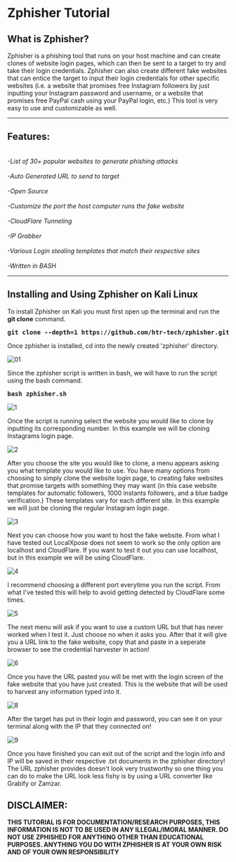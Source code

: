 # Zphisher Tutorial
<h2>What is Zphisher?</h2>
Zphisher is a phishing tool that runs on your host machine and can create clones of website login pages, which can then be sent to a target to try and take their login credentials. Zphisher can also create different fake websites that can entice the target to input their login credentials for other specific websites (i.e. a  website that promises free Instagram followers by just inputting your Instagram password and username, or a website that promises free PayPal cash using your PayPal login, etc.) This tool is very easy to use and customizable as well.
<hr>

<h2>Features:</h2>
<br><em>-List of 30+ popular websites to generate phishing attacks</em></br>
<br><em>-Auto Generated URL to send to target</em></br>
<br><em>-Open Source</em></br>
<br><em>-Customize the port the host computer runs the fake website</em></br>
<br><em>-CloudFlare Tunneling</em></br>
<br><em>-IP Grabber</em></br>
<br><em>-Various Login stealing templates that match their respective sites</em></br>
<br><em>-Written in BASH</em></br>
<hr>
<h2>Installing and Using Zphisher on Kali Linux</h2>
To install Zphisher on Kali you must first open up the terminal and run the <strong>git clone</strong> command.

<pre><strong>git clone --depth=1 https://github.com/htr-tech/zphisher.git</strong></pre>

Once zphisher is installed, cd into the newly created 'zphisher' directory.

![01](https://github.com/victorF29/ZphisherTutorial/assets/145622790/725ed56c-97df-4d8b-8edb-efd3926fe4b7)

Since the zphisher script is written in bash, we will have to run the script using the bash command.

<pre><strong>bash zphisher.sh</strong></pre>

![1](https://github.com/victorF29/ZphisherTutorial/assets/145622790/2ef894e4-041b-470c-9277-b663b8232c44)

Once the script is running select the website you would like to clone by inputting its corresponding number. In this example we will be cloning Instagrams login page.

![2](https://github.com/victorF29/ZphisherTutorial/assets/145622790/9926b080-8cd5-4cf0-8980-abde84038beb)

After you choose the site you would like to clone, a menu appears asking you what template you would like to use. You have many options from choosing to simply clone the website login page, to creating fake websites that promise targets with something they may want (in this case website templates for automatic followers, 1000 instants followers, and a blue badge verification.) These templates vary for each different site. In this example we will just be cloning the regular Instagram login page.

![3](https://github.com/victorF29/ZphisherTutorial/assets/145622790/b9f3bd95-fe04-4d26-93e0-23819e1c0fd3)

Next you can choose how you want to host the fake website. From what I have tested out LocalXpose does not seem to work so the only option are localhost and CloudFlare. If you want to test it out you can use localhost, but in this example we will be using CloudFlare. 

![4](https://github.com/victorF29/ZphisherTutorial/assets/145622790/1d974480-aaf4-4be8-a2c2-da5357eef4d1)

I recommend choosing a different port everytime you run the script. From what I've tested this will help to avoid getting detected by CloudFlare some times.

![5](https://github.com/victorF29/ZphisherTutorial/assets/145622790/a5e960b6-ed22-4307-ada8-c686ff0d8fad)

The next menu will ask if you want to use a custom URL but that has never worked when I test it. Just choose no when it asks you. After that it will give you a URL link to the fake website, copy that and paste in a seperate browser to see the credential harvester in action!

![6](https://github.com/victorF29/ZphisherTutorial/assets/145622790/f3fc7f5d-e7ab-4781-97dd-46d1cd34ae6f)

Once you have the URL pasted you will be met with the login screen of the fake website that you have just created. This is the website that will be used to harvest any information typed into it. 

![8](https://github.com/victorF29/ZphisherTutorial/assets/145622790/8d975c75-79b7-462c-ba68-1c2887800322)

After the target has put in their login and password, you can see it on your terminal along with the IP that they connected on! 

![9](https://github.com/victorF29/ZphisherTutorial/assets/145622790/cafebf9f-7bdc-4ef2-95c3-3d6b50c261ab)

Once you have finished you can exit out of the script and the login info and IP will be saved in their respective .txt documents in the zphisher directory! The URL zphisher provides doesn't look very trustworthy so one thing you can do to make the URL look less fishy is by using a URL converter like Grabify or Zamzar.

<h2>DISCLAIMER:</h2>
<strong>THIS TUTORIAL IS FOR DOCUMENTATION/RESEARCH PURPOSES, THIS INFORMATION IS NOT TO BE USED IN ANY ILLEGAL/IMORAL MANNER. DO NOT USE ZPHISHED FOR ANYTHING OTHER THAN EDUCATIONAL PURPOSES. ANYTHING YOU DO WITH ZPHISHER IS AT YOUR OWN RISK AND OF YOUR OWN RESPONSIBILITY</strong>
